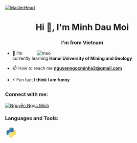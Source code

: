 [![MasterHead](https://1.bp.blogspot.com/-7A4WynwLsMw/XbBpCXG8fHI/AAAAAAAAMt4/uOa1bpLskYgrwGbllhSu2SDj_Mig8SXJQCLcBGAsYHQ/s1600/2000_600px.gif)](https://rishavchanda.io)
<h1 align="center">Hi 👋, I'm Minh Dau Moi</h1>
<h3 align="center">I'm from Vietnam</h3>

<img align="right" alt="meo" width="400" src="https://i.pinimg.com/originals/2b/92/9a/2b929a4f0e1a412136a379f3bdd1dd54.gif">

- 🌱 I’m currently learning **Hanoi University of Mining and Geology**

- 📫 How to reach me **nguyenngocminha3@gmail.com**

- ⚡ Fun fact **I think I am funny**

<h3 align="left">Connect with me:</h3>
<p align="left">
<a href="https://www.facebook.com/profile.php?id=100011042508479" target="blank"><img align="center" src="https://raw.githubusercontent.com/rahuldkjain/github-profile-readme-generator/master/src/images/icons/Social/facebook.svg" alt="Nguyễn Ngọc Minh" height="30" width="40" /></a>
</p>

<h3 align="left">Languages and Tools:</h3>
<p align="left"> <a href="https://www.python.org" target="_blank" rel="noreferrer"> <img src="https://raw.githubusercontent.com/devicons/devicon/master/icons/python/python-original.svg" alt="python" width="40" height="40"/> </a> </p>
